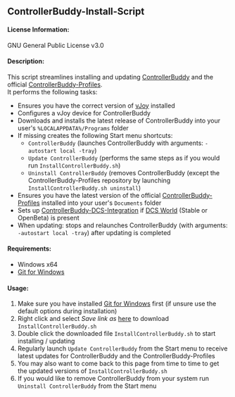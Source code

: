 ## ControllerBuddy-Install-Script

#### License Information:
GNU General Public License v3.0

#### Description:
This script streamlines installing and updating [ControllerBuddy](https://controllerbuddy.org) and the official [ControllerBuddy-Profiles](https://github.com/bwRavencl/ControllerBuddy-Profiles).  
It performs the following tasks:
- Ensures you have the correct version of [vJoy](https://github.com/jshafer817/vJoy) installed
- Configures a vJoy device for ControllerBuddy
- Downloads and installs the latest release of ControllerBuddy into your user's `%LOCALAPPDATA%/Programs` folder
- If missing creates the following Start menu shortcuts:
  - `ControllerBuddy` (launches ControllerBuddy with arguments: `-autostart local -tray`)
  - `Update ControllerBuddy` (performs the same steps as if you would run `InstallControllerBuddy.sh`)
  - `Uninstall ControllerBuddy` (removes ControllerBuddy (except the ControllerBuddy-Profiles repository by launching `InstallControllerBuddy.sh uninstall`)
- Ensures you have the latest version of the official [ControllerBuddy-Profiles](https://github.com/bwRavencl/ControllerBuddy-Profiles) installed into your user's `Documents` folder
- Sets up [ControllerBuddy-DCS-Integration](https://github.com/bwRavencl/ControllerBuddy-DCS-Integration) if [DCS World](https://www.digitalcombatsimulator.com) (Stable or OpenBeta) is present
- When updating: stops and relaunches ControllerBuddy (with arguments: `-autostart local -tray`) after updating is completed

#### Requirements:
- Windows x64
- [Git for Windows](https://git-scm.com/download/win)

#### Usage:
1. Make sure you have installed [Git for Windows](https://git-scm.com/download/win) first (if unsure use the default options during installation)
2. Right click and select *Save link as* [here](https://raw.githubusercontent.com/bwRavencl/ControllerBuddy-Install-Script/master/InstallControllerBuddy.sh) to download `InstallControllerBuddy.sh`
3. Double click the downloaded file `InstallControllerBuddy.sh` to start installing / updating
4. Regularly launch `Update ControllerBuddy` from the Start menu to receive latest updates for ControllerBuddy and the ControllerBuddy-Profiles
5. You may also want to come back to this page from time to time to get the updated versions of `InstallControllerBuddy.sh`
6. If you would like to remove ControllerBuddy from your system run `Uninstall ControllerBuddy` from the Start menu
